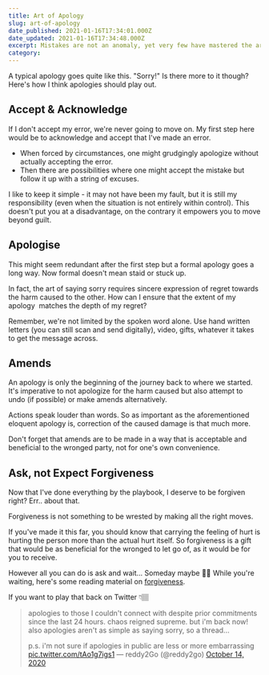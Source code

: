 ```yaml
---
title: Art of Apology
slug: art-of-apology
date_published: 2021-01-16T17:34:01.000Z
date_updated: 2021-01-16T17:34:48.000Z
excerpt: Mistakes are not an anomaly, yet very few have mastered the art of apology. Seeking forgiveness demands more than just a "sorry!"
category: 
---
```

A typical apology goes quite like this. "Sorry!" Is there more to it though?
Here's how I think apologies should play out.

## Accept & Acknowledge

If I don't accept my error, we're never going to move on. My first step here would be to acknowledge and accept that I've made an error.

- When forced by circumstances, one might grudgingly apologize without actually accepting the error.
- Then there are possibilities where one might accept the mistake but follow it up with a string of excuses.

I like to keep it simple - it may not have been my fault, but it is still my responsibility (even when the situation is not entirely within control). This doesn't put you at a disadvantage, on the contrary it empowers you to move beyond guilt.

## Apologise

This might seem redundant after the first step but a formal apology goes a long way. Now formal doesn't mean staid or stuck up.

In fact, the art of saying sorry requires sincere expression of regret towards the harm caused to the other. How can I ensure that the extent of my apology  matches the depth of my regret?

Remember, we're not limited by the spoken word alone. Use hand written letters (you can still scan and send digitally), video, gifts, whatever it takes to get the message across.

## Amends

An apology is only the beginning of the journey back to where we started. It's imperative to not apologize for the harm caused but also attempt to undo (if possible) or make amends alternatively.

Actions speak louder than words. So as important as the aforementioned eloquent apology is, correction of the caused damage is that much more.

Don't forget that amends are to be made in a way that is acceptable and beneficial to the wronged party, not for one's own convenience.

## Ask, not Expect Forgiveness

Now that I've done everything by the playbook, I deserve to be forgiven right? Err.. about that.

Forgiveness is not something to be wrested by making all the right moves.

If you've made it this far, you should know that carrying the feeling of hurt is hurting the person more than the actual hurt itself. So forgiveness is a gift that would be as beneficial for the wronged to let go of, as it would be for you to receive.

However all you can do is ask and wait... Someday maybe 🤞🏽 While you're waiting, here's some reading material on [forgiveness](https://playtime.reddy2go.com/p/fun-and-forgiveness).

If you want to play that back on Twitter 👇🏽

> apologies to those I couldn&#39;t connect with despite prior commitments since the last 24 hours. chaos reigned supreme. but i&#39;m back now! also apologies aren&#39;t as simple as saying sorry, so a thread...
> 
> p.s. i&#39;m not sure if apologies in public are less or more embarrassing [pic.twitter.com/tAo1g7igs1](https://t.co/tAo1g7igs1)
> &mdash; reddy2Go (@reddy2go) [October 14, 2020](https://twitter.com/reddy2go/status/1316385067040559104?ref_src=twsrc%5Etfw)
